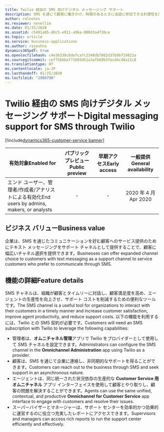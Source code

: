 ```yaml
---
title: Twilio 経由の SMS 向けデジタル メッセージング サポート
description: SMS を通じて顧客に働きかけ、時間のあるときに会話に参加できる利便性を提供します。
author: relnotes
ms.reviewer: nenellim
ms.date: 01/15/2020
ms.assetid: c5481a05-d0c5-e911-a96a-000d3a4f36ce
ms.topic: article
ms.service: business-applications
ms.author: rajeshna
dynamics365pdf: true
ms.openlocfilehash: c4e36339c6de7ca7c2348db7802d37b9b719822a
ms.sourcegitcommit: ceff5b6bef71093d51a3afb60b3fecd4cd8a11c8
ms.translationtype: HT
ms.contentlocale: ja-JP
ms.lasthandoff: 01/25/2020
ms.locfileid: "2986790"
---
```

# <a name="digital-messaging-support-for-sms-through-twilio"></a><span data-ttu-id="6e6d5-103">Twilio 経由の SMS 向けデジタル メッセージング サポート</span><span class="sxs-lookup"><span data-stu-id="6e6d5-103">Digital messaging support for SMS through Twilio</span></span>
[!include[dynamics365-customer-service banner](../includes/dynamics365-customer-service.md)]

| <span data-ttu-id="6e6d5-104">有効対象</span><span class="sxs-lookup"><span data-stu-id="6e6d5-104">Enabled for</span></span>    |  <span data-ttu-id="6e6d5-105">パブリック プレビュー</span><span class="sxs-lookup"><span data-stu-id="6e6d5-105">Public preview</span></span> | <span data-ttu-id="6e6d5-106">早期アクセス</span><span class="sxs-lookup"><span data-stu-id="6e6d5-106">Early access</span></span> | <span data-ttu-id="6e6d5-107">一般提供</span><span class="sxs-lookup"><span data-stu-id="6e6d5-107">General availability</span></span> | 
| ---------- | :----------: |:----------: |:----------: |
|<span data-ttu-id="6e6d5-108">エンド ユーザー、管理者/作成者/アナリストによる有効化</span><span class="sxs-lookup"><span data-stu-id="6e6d5-108">End users by admins, makers, or analysts</span></span>|-|-| <span data-ttu-id="6e6d5-109">2020 年 4 月</span><span class="sxs-lookup"><span data-stu-id="6e6d5-109">Apr 2020</span></span>|


## <a name="business-value"></a><span data-ttu-id="6e6d5-110">ビジネス バリュー</span><span class="sxs-lookup"><span data-stu-id="6e6d5-110">Business value</span></span>
<!-- bv start -->
<span data-ttu-id="6e6d5-111">企業は、SMS を通じたコミュニケーションを好む顧客へのサービス提供のためにテキスト メッセージングをサポート チャネルとして提供することで、顧客に幅広いチャネル選択を提供できます。</span><span class="sxs-lookup"><span data-stu-id="6e6d5-111">Businesses can offer expanded channel choice to customers with text messaging as a support channel to service customers who prefer to communicate through SMS.</span></span> 
<!-- bv end -->



## <a name="feature-details"></a><span data-ttu-id="6e6d5-112">機能の詳細</span><span class="sxs-lookup"><span data-stu-id="6e6d5-112">Feature details</span></span>
<!--feature detail start -->
<span data-ttu-id="6e6d5-113">SMS チャネルは、組織が顧客とタイムリーに対話し、顧客満足度を高め、エージェントの生産性を向上させ、サポート コストを削減するための便利なツールです。</span><span class="sxs-lookup"><span data-stu-id="6e6d5-113">The SMS channel is a useful tool for organizations to interact with their customers in a timely manner and increase customer satisfaction, improve agent productivity, and reduce support costs.</span></span> <span data-ttu-id="6e6d5-114">以下の機能を利用するには、Twilio との SMS 契約が必要です。</span><span class="sxs-lookup"><span data-stu-id="6e6d5-114">Customers will need an SMS subscription with Twilio to leverage the following capabilities:</span></span>

-   <span data-ttu-id="6e6d5-115">管理者は、**オムニチャネル管理**アプリで Twilio をプロバイダーとして使用して SMS チャネルを設定できます。</span><span class="sxs-lookup"><span data-stu-id="6e6d5-115">Administrators can configure the SMS channel in the **Omnichannel Administration** app using Twilio as a provider.</span></span>
-   <span data-ttu-id="6e6d5-116">顧客は、SMS を通じて企業に連絡し、非同期的なサポートを得ることができます。</span><span class="sxs-lookup"><span data-stu-id="6e6d5-116">Customers can reach out to the business through SMS and seek support in an asynchronous nature.</span></span>
-   <span data-ttu-id="6e6d5-117">エージェントは、同じ統一された状況依存の生産的な **Customer Service 用オムニチャネル** アプリ インターフェイスを使用して顧客とやり取りし、顧客の問題を解決することができます。</span><span class="sxs-lookup"><span data-stu-id="6e6d5-117">Agents can use the same unified, contextual, and productive **Omnichannel for Customer Service** app interface to engage with customers and resolve their issues.</span></span>
-   <span data-ttu-id="6e6d5-118">スーパーバイザーとマネージャーは、サポート センターを効率的かつ効果的に運営するのに役立つ充実したレポートにアクセスできます。</span><span class="sxs-lookup"><span data-stu-id="6e6d5-118">Supervisors and managers can access rich reports to run the support center efficiently and effectively.</span></span>
<!--feature detail end -->









